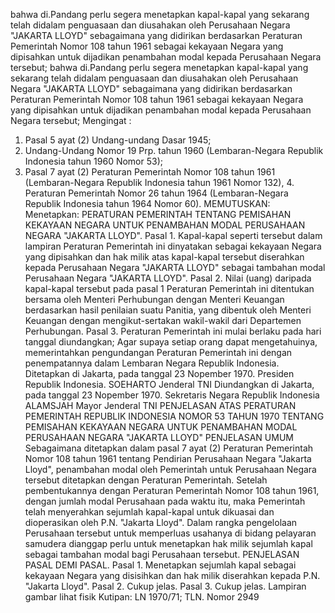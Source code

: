  bahwa di.Pandang perlu segera menetapkan kapal-kapal yang sekarang telah didalam penguasaan dan diusahakan oleh Perusahaan Negara "JAKARTA LLOYD" sebagaimana yang didirikan berdasarkan Peraturan Pemerintah Nomor 108 tahun 1961 sebagai kekayaan Negara yang dipisahkan untuk dijadikan penambahan modal kepada Perusahaan Negara tersebut; bahwa di.Pandang perlu segera menetapkan kapal-kapal yang sekarang telah didalam penguasaan dan diusahakan oleh Perusahaan Negara "JAKARTA LLOYD" sebagaimana yang didirikan berdasarkan Peraturan Pemerintah Nomor 108 tahun 1961 sebagai kekayaan Negara yang dipisahkan untuk dijadikan penambahan modal kepada Perusahaan Negara tersebut;
Mengingat :

1. Pasal 5 ayat (2) Undang-undang Dasar 1945;
2. Undang-Undang Nomor 19 Prp. tahun 1960 (Lembaran-Negara Republik Indonesia tahun 1960 Nomor 53);
3. Pasal 7 ayat (2) Peraturan Pemerintah Nomor 108 tahun 1961 (Lembaran-Negara Republik Indonesia tahun 1961 Nomor 132), 4. Peraturan Pemerintah Nomor 26 tahun 1964 (Lembaran-Negara Republik Indonesia tahun 1964 Nomor 60). MEMUTUSKAN: Menetapkan: PERATURAN PEMERINTAH TENTANG PEMISAHAN KEKAYAAN NEGARA UNTUK PENAMBAHAN MODAL PERUSAHAAN NEGARA "JAKARTA LLOYD". Pasal 1. Kapal-kapal seperti tersebut dalam lampiran Peraturan Pemerintah ini dinyatakan sebagai kekayaan Negara yang dipisahkan dan hak milik atas kapal-kapal tersebut diserahkan kepada Perusahaan Negara "JAKARTA LLOYD" sebagai tambahan modal Perusahaan Negara "JAKARTA LLOYD". Pasal 2. Nilai (uang) daripada kapal-kapal tersebut pada pasal 1 Peraturan Pemerintah ini ditentukan bersama oleh Menteri Perhubungan dengan Menteri Keuangan berdasarkan hasil penilaian suatu Panitia, yang dibentuk oleh Menteri Keuangan dengan mengikut-sertakan wakil-wakil dari Departemen Perhubungan. Pasal 3. Peraturan Pemerintah ini mulai berlaku pada hari tanggal diundangkan; Agar supaya setiap orang dapat mengetahuinya, memerintahkan pengundangan Peraturan Pemerintah ini dengan penempatannya dalam Lembaran Negara Republik Indonesia. Ditetapkan di Jakarta, pada tanggal 23 Nopember 1970. Presiden Republik Indonesia. SOEHARTO Jenderal TNI Diundangkan di Jakarta, pada tanggal 23 Nopember 1970. Sekretaris Negara Republik Indonesia ALAMSJAH Mayor Jenderal TNI PENJELASAN ATAS PERATURAN PEMERINTAH REPUBLIK INDONESIA NOMOR 53 TAHUN 1970 TENTANG PEMISAHAN KEKAYAAN NEGARA UNTUK PENAMBAHAN MODAL PERUSAHAAN NEGARA "JAKARTA LLOYD" PENJELASAN UMUM Sebagaimana ditetapkan dalam pasal 7 ayat (2) Peraturan Pemerintah Nomor 108 tahun 1961 tentang Pendirian Perusahaan Negara "Jakarta Lloyd", penambahan modal oleh Pemerintah untuk Perusahaan Negara tersebut ditetapkan dengan Peraturan Pemerintah. Setelah pembentukannya dengan Peraturan Pemerintah Nomor 108 tahun 1961, dengan jumlah modal Perusahaan pada waktu itu, maka Pemerintah telah menyerahkan sejumlah kapal-kapal untuk dikuasai dan dioperasikan oleh P.N. "Jakarta Lloyd". Dalam rangka pengelolaan Perusahaan tersebut untuk memperluas usahanya di bidang pelayaran samudera dianggap perlu untuk menetapkan hak milik sejumlah kapal sebagai tambahan modal bagi Perusahaan tersebut. PENJELASAN PASAL DEMI PASAL. Pasal 1. Menetapkan sejumlah kapal sebagai kekayaan Negara yang disisihkan dan hak milik diserahkan kepada P.N. "Jakarta Lloyd". Pasal 2. Cukup jelas. Pasal 3. Cukup jelas. Lampiran gambar lihat fisik Kutipan: LN 1970/71; TLN. Nomor 2949